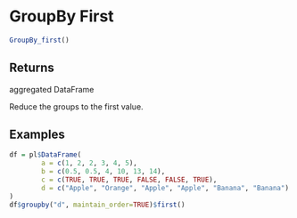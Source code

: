 # GroupBy First

```r
GroupBy_first()
```

## Returns

aggregated DataFrame

Reduce the groups to the first value.

## Examples

```r
df = pl$DataFrame(
        a = c(1, 2, 2, 3, 4, 5),
        b = c(0.5, 0.5, 4, 10, 13, 14),
        c = c(TRUE, TRUE, TRUE, FALSE, FALSE, TRUE),
        d = c("Apple", "Orange", "Apple", "Apple", "Banana", "Banana")
)
df$groupby("d", maintain_order=TRUE)$first()
```